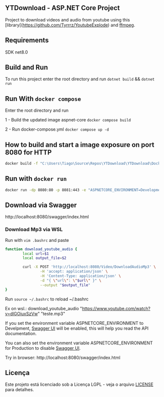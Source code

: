 ## YTDownload - ASP.NET Core Project
 Project to download videos and audio from youtube using this [library[(https://github.com/Tyrrrz/YoutubeExplode) and [ffmpeg](https://www.ffmpeg.org).

## Requirements
SDK net8.0

## Build and Run

To run this project enter the root directory and run `dotnet build` && `dotnet run`

## Run With `docker compose`

Enter the root directory and run

1 - Build the updated image aspnet-core `docker compose build`

2 - Run docker-compose.yml `docker compose up -d`

## How to build and start a image exposure on port 8080 for HTTP
```bash
docker build -f "C:\Users\Tiago\Source\Repos\YTDownload\YTDownload\Dockerfile" -t ytdownload:dev "C:\Users\Tiago\Source\Repos\YTDownload"
```

## Run with `docker run`
```bash
docker run -dp 8080:80 -p 8081:443 -e "ASPNETCORE_ENVIRONMENT=Development" -e "ASPNETCORE_URLS=http://+:80" ytdownload:dev
```

## Download via Swagger
http://localhost:8080/swagger/index.html

### Download Mp3 via WSL
Run with `vim .bashrc` and paste

```bash
function download_youtube_audio {
        local url=$1
        local output_file=$2

        curl -X POST 'http://localhost:8080/Video/DownloadAudioMp3' \
                -H 'accept: application/json' \
                -H 'Content-Type: application/json' \
                -d "{ \"url\": \"$url\" }" \
                --output "$output_file"
}
```
Run `source ~/.bashrc` to reload ~/.bashrc

Ex on wsl.: download_youtube_audio "https://www.youtube.com/watch?v=dlGOiuxSzVw" "teste.mp3"

If you set the environment variable ASPNETCORE_ENVIRONMENT to Develpment, [Swagger UI](https://swagger.io/tools/swagger-ui/) will be enabled, this will help you read the API documentation.

You can also set the environment variable ASPNETCORE_ENVIRONMENT for Production to disable [Swagger UI](https://swagger.io/tools/swagger-ui/).

Try in browser: http://localhost:8080/swagger/index.html

## Licença

Este projeto está licenciado sob a Licença LGPL - veja o arquivo [LICENSE](License.txt) para detalhes.
